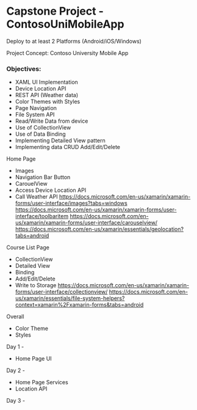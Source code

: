# Capstone Project - ContosoUniMobileApp
Deploy to at least 2 Platforms (Android/iOS/Windows)

Project Concept: Contoso University Mobile App

### Objectives:
- XAML UI Implementation
- Device Location API
- REST API (Weather data)
- Color Themes with Styles
- Page Navigation
- File System API
- Read/Write Data from device
- Use of CollectionView
- Use of Data Binding
- Implementing Detailed View pattern
- Implementing data CRUD Add/Edit/Delete


Home Page
- Images
- Navigation Bar Button
- CarouelView
- Access Device Location API
- Call Weather API
https://docs.microsoft.com/en-us/xamarin/xamarin-forms/user-interface/images?tabs=windows
https://docs.microsoft.com/en-us/xamarin/xamarin-forms/user-interface/toolbaritem
https://docs.microsoft.com/en-us/xamarin/xamarin-forms/user-interface/carouselview/
https://docs.microsoft.com/en-us/xamarin/essentials/geolocation?tabs=android

Course List Page
- CollectionView
- Detailed View
- Binding
- Add/Edit/Delete
- Write to Storage
https://docs.microsoft.com/en-us/xamarin/xamarin-forms/user-interface/collectionview/
https://docs.microsoft.com/en-us/xamarin/essentials/file-system-helpers?context=xamarin%2Fxamarin-forms&tabs=android

Overall
- Color Theme
- Styles

Day 1 - 
- Home Page UI

Day 2 - 
- Home Page Services
- Location API

Day 3 -


